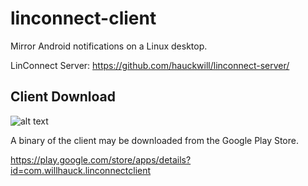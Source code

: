 linconnect-client
=================

Mirror Android notifications on a Linux desktop.

LinConnect Server: https://github.com/hauckwill/linconnect-server/

Client Download
---------------

![alt text](https://developer.android.com/images/brand/en_app_rgb_wo_60.png "Google Play")

A binary of the client may be downloaded from the Google Play Store.

https://play.google.com/store/apps/details?id=com.willhauck.linconnectclient
